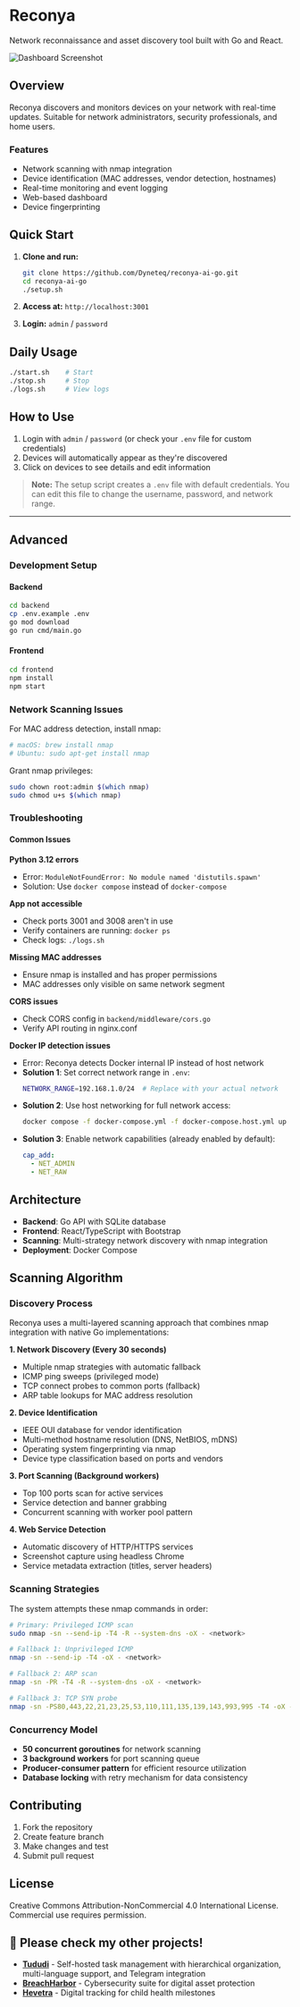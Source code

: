 # Reconya

Network reconnaissance and asset discovery tool built with Go and React.

![Dashboard Screenshot](screenshots/dashboard.png)

## Overview

Reconya discovers and monitors devices on your network with real-time updates. Suitable for network administrators, security professionals, and home users.

### Features

- Network scanning with nmap integration
- Device identification (MAC addresses, vendor detection, hostnames)
- Real-time monitoring and event logging
- Web-based dashboard
- Device fingerprinting

## Quick Start

1. **Clone and run:**
   ```bash
   git clone https://github.com/Dyneteq/reconya-ai-go.git
   cd reconya-ai-go
   ./setup.sh
   ```

2. **Access at:** `http://localhost:3001`

3. **Login:** `admin` / `password`

## Daily Usage

```bash
./start.sh    # Start
./stop.sh     # Stop  
./logs.sh     # View logs
```

## How to Use

1. Login with `admin` / `password` (or check your `.env` file for custom credentials)
2. Devices will automatically appear as they're discovered  
3. Click on devices to see details and edit information

> **Note:** The setup script creates a `.env` file with default credentials. You can edit this file to change the username, password, and network range.

---

## Advanced

### Development Setup

#### Backend
```bash
cd backend
cp .env.example .env
go mod download
go run cmd/main.go
```

#### Frontend
```bash
cd frontend
npm install
npm start
```

### Network Scanning Issues

For MAC address detection, install nmap:
```bash
# macOS: brew install nmap
# Ubuntu: sudo apt-get install nmap
```

Grant nmap privileges:
```bash
sudo chown root:admin $(which nmap)
sudo chmod u+s $(which nmap)
```

### Troubleshooting

#### Common Issues

**Python 3.12 errors**
- Error: `ModuleNotFoundError: No module named 'distutils.spawn'`
- Solution: Use `docker compose` instead of `docker-compose`

**App not accessible**
- Check ports 3001 and 3008 aren't in use
- Verify containers are running: `docker ps`
- Check logs: `./logs.sh`

**Missing MAC addresses**
- Ensure nmap is installed and has proper permissions
- MAC addresses only visible on same network segment

**CORS issues**
- Check CORS config in `backend/middleware/cors.go`
- Verify API routing in nginx.conf

**Docker IP detection issues**
- Error: Reconya detects Docker internal IP instead of host network
- **Solution 1**: Set correct network range in `.env`:
  ```bash
  NETWORK_RANGE=192.168.1.0/24  # Replace with your actual network
  ```
- **Solution 2**: Use host networking for full network access:
  ```bash
  docker compose -f docker-compose.yml -f docker-compose.host.yml up -d
  ```
- **Solution 3**: Enable network capabilities (already enabled by default):
  ```yaml
  cap_add:
    - NET_ADMIN
    - NET_RAW
  ```

## Architecture

- **Backend**: Go API with SQLite database
- **Frontend**: React/TypeScript with Bootstrap
- **Scanning**: Multi-strategy network discovery with nmap integration
- **Deployment**: Docker Compose

## Scanning Algorithm

### Discovery Process

Reconya uses a multi-layered scanning approach that combines nmap integration with native Go implementations:

**1. Network Discovery (Every 30 seconds)**
- Multiple nmap strategies with automatic fallback
- ICMP ping sweeps (privileged mode)
- TCP connect probes to common ports (fallback)
- ARP table lookups for MAC address resolution

**2. Device Identification**
- IEEE OUI database for vendor identification
- Multi-method hostname resolution (DNS, NetBIOS, mDNS)
- Operating system fingerprinting via nmap
- Device type classification based on ports and vendors

**3. Port Scanning (Background workers)**
- Top 100 ports scan for active services
- Service detection and banner grabbing
- Concurrent scanning with worker pool pattern

**4. Web Service Detection**
- Automatic discovery of HTTP/HTTPS services
- Screenshot capture using headless Chrome
- Service metadata extraction (titles, server headers)

### Scanning Strategies

The system attempts these nmap commands in order:

```bash
# Primary: Privileged ICMP scan
sudo nmap -sn --send-ip -T4 -R --system-dns -oX - <network>

# Fallback 1: Unprivileged ICMP
nmap -sn --send-ip -T4 -oX - <network>

# Fallback 2: ARP scan
nmap -sn -PR -T4 -R --system-dns -oX - <network>

# Fallback 3: TCP SYN probe
nmap -sn -PS80,443,22,21,23,25,53,110,111,135,139,143,993,995 -T4 -oX - <network>
```

### Concurrency Model

- **50 concurrent goroutines** for network scanning
- **3 background workers** for port scanning queue
- **Producer-consumer pattern** for efficient resource utilization
- **Database locking** with retry mechanism for data consistency

## Contributing

1. Fork the repository
2. Create feature branch
3. Make changes and test
4. Submit pull request

## License

Creative Commons Attribution-NonCommercial 4.0 International License. Commercial use requires permission.

## 🌟 Please check my other projects!

- **[Tududi](https://tududi.com)** -  Self-hosted task management with hierarchical organization, multi-language support, and Telegram integration
- **[BreachHarbor](https://breachharbor.com)** - Cybersecurity suite for digital asset protection  
- **[Hevetra](https://hevetra.com)** - Digital tracking for child health milestones